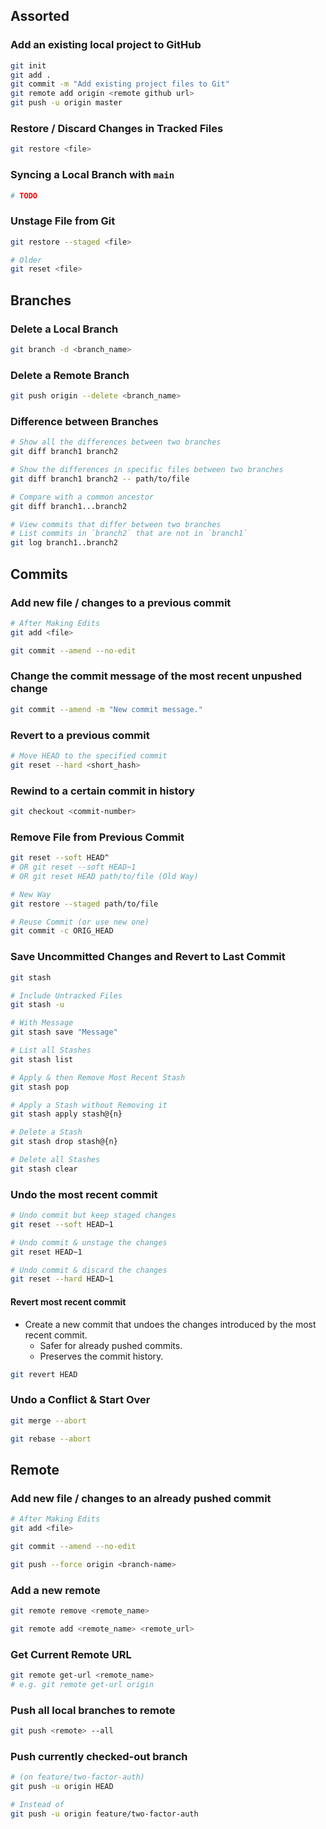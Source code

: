## Assorted

### Add an existing local project to GitHub

```bash
git init
git add .
git commit -m "Add existing project files to Git"
git remote add origin <remote github url>
git push -u origin master
```

### Restore / Discard Changes in Tracked Files

```bash
git restore <file>
```

### Syncing a Local Branch with `main`

```bash
# TODO
```

### Unstage File from Git

```bash
git restore --staged <file>

# Older
git reset <file>
```

## Branches

### Delete a Local Branch

```bash
git branch -d <branch_name>
```

### Delete a Remote Branch

```bash
git push origin --delete <branch_name>
```

### Difference between Branches

```bash
# Show all the differences between two branches
git diff branch1 branch2

# Show the differences in specific files between two branches
git diff branch1 branch2 -- path/to/file

# Compare with a common ancestor
git diff branch1...branch2

# View commits that differ between two branches
# List commits in `branch2` that are not in `branch1`
git log branch1..branch2
```

## Commits

### Add new file / changes to a previous commit

```bash
# After Making Edits
git add <file>

git commit --amend --no-edit
```

### Change the commit message of the most recent unpushed change

```bash
git commit --amend -m "New commit message."
```

### Revert to a previous commit

```bash
# Move HEAD to the specified commit
git reset --hard <short_hash>
```

### Rewind to a certain commit in history

```bash
git checkout <commit-number>
```

### Remove File from Previous Commit

```bash
git reset --soft HEAD^ 
# OR git reset --soft HEAD~1 
# OR git reset HEAD path/to/file (Old Way)

# New Way
git restore --staged path/to/file

# Reuse Commit (or use new one)
git commit -c ORIG_HEAD
```

### Save Uncommitted Changes and Revert to Last Commit

```bash
git stash

# Include Untracked Files
git stash -u

# With Message
git stash save "Message"

# List all Stashes
git stash list

# Apply & then Remove Most Recent Stash
git stash pop

# Apply a Stash without Removing it
git stash apply stash@{n}

# Delete a Stash
git stash drop stash@{n}

# Delete all Stashes
git stash clear
```

### Undo the most recent commit

```bash
# Undo commit but keep staged changes
git reset --soft HEAD~1

# Undo commit & unstage the changes
git reset HEAD~1

# Undo commit & discard the changes
git reset --hard HEAD~1
```

#### Revert most recent commit

- Create a new commit that undoes the changes introduced by the most recent commit.
    - Safer for already pushed commits.
    - Preserves the commit history.

```bash
git revert HEAD
```

### Undo a Conflict & Start Over

```bash
git merge --abort

git rebase --abort
```

## Remote

### Add new file / changes to an already pushed commit

```bash
# After Making Edits
git add <file>

git commit --amend --no-edit

git push --force origin <branch-name>
```

### Add a new remote

```bash
git remote remove <remote_name>

git remote add <remote_name> <remote_url>
```

### Get Current Remote URL

```bash
git remote get-url <remote_name>
# e.g. git remote get-url origin
```

### Push all local branches to remote

```bash
git push <remote> --all
```

### Push currently checked-out branch

```bash
# (on feature/two-factor-auth)
git push -u origin HEAD

# Instead of
git push -u origin feature/two-factor-auth
```

